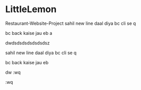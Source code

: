 # LittleLemon
Restaurant-Website-Project
sahil new line daal diya bc cli se
q

bc back kaise jau eb
a
















dwdsdsdsdsdsdsdsz


sahil new line daal diya bc cli se
q

bc back kaise jau eb






dw
:wq

:wq

